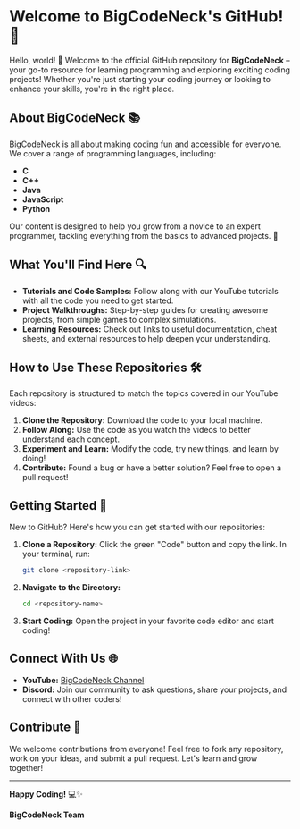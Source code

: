 
# Welcome to BigCodeNeck's GitHub! 🎉

Hello, world! 👋 Welcome to the official GitHub repository for **BigCodeNeck** – your go-to resource for learning programming and exploring exciting coding projects! Whether you're just starting your coding journey or looking to enhance your skills, you're in the right place. 

## About BigCodeNeck 📚

BigCodeNeck is all about making coding fun and accessible for everyone. We cover a range of programming languages, including:

- **C** 
- **C++**
- **Java**
- **JavaScript**
- **Python**

Our content is designed to help you grow from a novice to an expert programmer, tackling everything from the basics to advanced projects. 🚀

## What You'll Find Here 🔍

- **Tutorials and Code Samples:** Follow along with our YouTube tutorials with all the code you need to get started.
- **Project Walkthroughs:** Step-by-step guides for creating awesome projects, from simple games to complex simulations.
- **Learning Resources:** Check out links to useful documentation, cheat sheets, and external resources to help deepen your understanding.

## How to Use These Repositories 🛠️

Each repository is structured to match the topics covered in our YouTube videos:
1. **Clone the Repository:** Download the code to your local machine.
2. **Follow Along:** Use the code as you watch the videos to better understand each concept.
3. **Experiment and Learn:** Modify the code, try new things, and learn by doing!
4. **Contribute:** Found a bug or have a better solution? Feel free to open a pull request!

## Getting Started 🚀

New to GitHub? Here's how you can get started with our repositories:

1. **Clone a Repository:** Click the green "Code" button and copy the link. In your terminal, run:
   ```bash
   git clone <repository-link>
   ```
2. **Navigate to the Directory:**
   ```bash
   cd <repository-name>
   ```
3. **Start Coding:** Open the project in your favorite code editor and start coding!

## Connect With Us 🌐

- **YouTube:** [BigCodeNeck Channel](https://www.youtube.com/channel/UCIZUuVX8BGQgDLAWYZ3eFvA)
- **Discord:** Join our community to ask questions, share your projects, and connect with other coders!

## Contribute 🤝

We welcome contributions from everyone! Feel free to fork any repository, work on your ideas, and submit a pull request. Let's learn and grow together!

---

**Happy Coding!** 💻✨

**BigCodeNeck Team**

